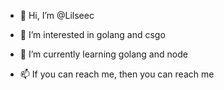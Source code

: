 - 👋 Hi, I’m @Lilseec
- 👀 I’m interested in golang and csgo
- 🌱 I’m currently learning golang and node

- 📫 If you can reach me, then you can reach me

<!---
Lilseec/Lilseec is a ✨ special ✨ repository because its `README.md` (this file) appears on your GitHub profile.
You can click the Preview link to take a look at your changes.
--->
